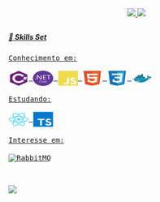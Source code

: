 <div align="center">
  <a href="https://github.com/fernandosmace">
  <img height="165em" src="https://github-readme-stats.vercel.app/api?username=fernandosmace&show_icons=true&theme=nightowl&include_all_commits=true&count_private=true"/>
  <img height="165em" src="https://github-readme-stats.vercel.app/api/top-langs/?username=fernandosmace&layout=donut&langs_count=7&theme=nightowl"/>
</div>

##

##### 🧠 Skills Set 
 
  <div style="display: inline_block;">
 <kbd align="center">
      <kbd>Conhecimento em:</kbd>
      <br />
      <br />
      <img align="center" title="C#" alt="CSHARP" height="30" width="40" src="https://github.com/devicons/devicon/blob/master/icons/csharp/csharp-plain.svg">
      <img align="center" title=".NET" alt="dotnet" height="30" width="40" src="https://github.com/devicons/devicon/blob/master/icons/dotnetcore/dotnetcore-original.svg">
      <img align="center"  title="Javascript" alt="Js" height="30" width="40" src="https://raw.githubusercontent.com/devicons/devicon/master/icons/javascript/javascript-plain.svg">
      <img align="center" title="HTML5" alt="HTML" height="30" width="40" src="https://raw.githubusercontent.com/devicons/devicon/master/icons/html5/html5-original.svg">
      <img align="center"  title="CSS3" alt="CSS" height="30" width="40" src="https://raw.githubusercontent.com/devicons/devicon/master/icons/css3/css3-original.svg">
      <img align="center" title="Docker" alt="dotnet" height="30" width="40" src="https://raw.githubusercontent.com/devicons/devicon/master/icons/docker/docker-original.svg">
<br />
<br /> 
</kbd>
<kbd align="center">
<kbd>Estudando:</kbd>
 <br />
 <br />    
  <img align="center" title="React" alt="React" height="30" width="40" src="https://raw.githubusercontent.com/devicons/devicon/master/icons/react/react-original.svg"> 
  <img align="center" title="TypeScript" alt="TypeScript" height="30" width="40" src="https://raw.githubusercontent.com/devicons/devicon/master/icons/typescript/typescript-plain.svg"> 
 <br />
 <br />
</kbd> 
<kbd align="center">
<kbd>Interesse em:</kbd> 
     <br />
     <br />    
  <img align="center" title="RabbitMQ" alt="RabbitMQ" height="30" width="40" src="https://www.svgrepo.com/show/303576/rabbitmq-logo.svg">
 <br />
 <br />
 </kbd>
    
</div>

 ##
 
<div> 
  <a href="https://www.linkedin.com/in/fsoaresmacedo/" target="_blank"><img src="https://img.shields.io/badge/-LinkedIn-%230077B5?style=for-the-badge&logo=linkedin&logoColor=white" target="_blank"></a> 
</div>
